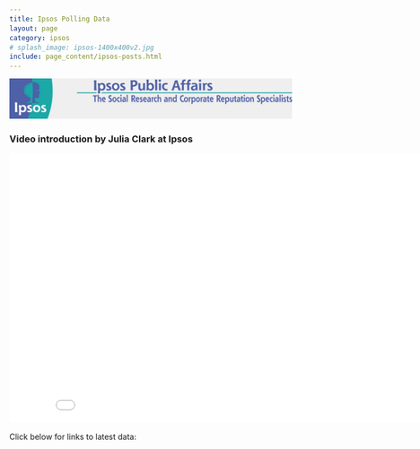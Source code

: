 ```yaml
---
title: Ipsos Polling Data
layout: page
category: ipsos
# splash_image: ipsos-1400x400v2.jpg
include: page_content/ipsos-posts.html
---
```

![](/assets/img/logo-ipsospublicaffairs-rgb-efefef.jpg)


### Video introduction by Julia Clark at Ipsos

<iframe width="853" height="480" src="//www.youtube.com/embed/qmt9hDOv5VE?rel=0" frameborder="0" allowfullscreen></iframe>

Click below for links to latest data:
